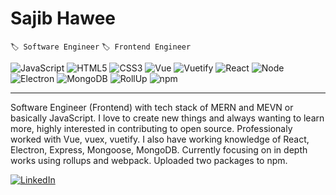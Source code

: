 # Sajib Hawee 
``🏷️ Software Engineer`` ``🏷️ Frontend Engineer``

![JavaScript](https://img.shields.io/badge/JavaScript-Pass-F7DF1E?style=flat-square&logo=javascript)
![HTML5](https://img.shields.io/badge/HTML5-Pass-E34F26?style=flat-square&logo=html5)
![CSS3](https://img.shields.io/badge/CSS3-Pass-1572B6?style=flat-square&logo=css3)
![Vue](https://img.shields.io/badge/Vue-Pass-4FC08D?style=flat-square&logo=vue.js)
![Vuetify](https://img.shields.io/badge/Vuetify-Pass-1867C0?style=flat-square&logo=vuetify)
![React](https://img.shields.io/badge/React-Pass-61DAFB?style=flat-square&logo=react)
![Node](https://img.shields.io/badge/Node-Pass-339933?style=flat-square&logo=react)
![Electron](https://img.shields.io/badge/Electron-Learning-47848F?style=flat-square&logo=electron)
![MongoDB](https://img.shields.io/badge/MongoDB-Learning-47A248?style=flat-square&logo=mongodb)
![RollUp](https://img.shields.io/badge/RollUp-Learning-EC4A3F?style=flat-square&logo=rollup.js)
![npm](https://img.shields.io/badge/npm-contributing-CB3837?style=flat-square&logo=npm)
***
Software Engineer (Frontend) with tech stack of MERN and MEVN or basically JavaScript. I love to create new things and always wanting to learn more, highly interested in contributing to open source. Professionaly worked with Vue, vuex, vuetify. I also have working knowledge of React, Electron, Express, Mongoose, MongoDB. Currently focusing on in depth works using rollups and webpack. Uploaded two packages to npm.

[![LinkedIn](https://img.shields.io/badge/LinkedIn-Say_Hello-CB3837?style=social&logo=linkedin)](https://www.linkedin.com/in/sajib-hawee-2a818b154)
